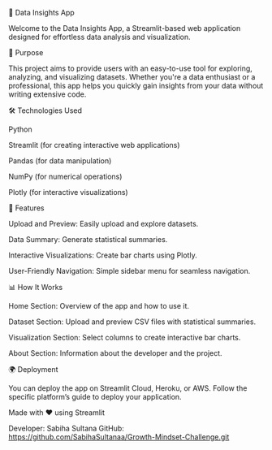 🚀 Data Insights App

Welcome to the Data Insights App, a Streamlit-based web application designed for effortless data analysis and visualization.

🎯 Purpose

This project aims to provide users with an easy-to-use tool for exploring, analyzing, and visualizing datasets. Whether you're a data enthusiast or a professional, this app helps you quickly gain insights from your data without writing extensive code.

🛠️ Technologies Used

Python

Streamlit (for creating interactive web applications)

Pandas (for data manipulation)

NumPy (for numerical operations)

Plotly (for interactive visualizations)

📌 Features

Upload and Preview: Easily upload and explore datasets.

Data Summary: Generate statistical summaries.

Interactive Visualizations: Create bar charts using Plotly.

User-Friendly Navigation: Simple sidebar menu for seamless navigation.

📊 How It Works

Home Section: Overview of the app and how to use it.

Dataset Section: Upload and preview CSV files with statistical summaries.

Visualization Section: Select columns to create interactive bar charts.

About Section: Information about the developer and the project.

🌍 Deployment

You can deploy the app on Streamlit Cloud, Heroku, or AWS. Follow the specific platform’s guide to deploy your application.

Made with ❤️ using Streamlit

Developer: Sabiha Sultana
GitHub: https://github.com/SabihaSultanaa/Growth-Mindset-Challenge.git


